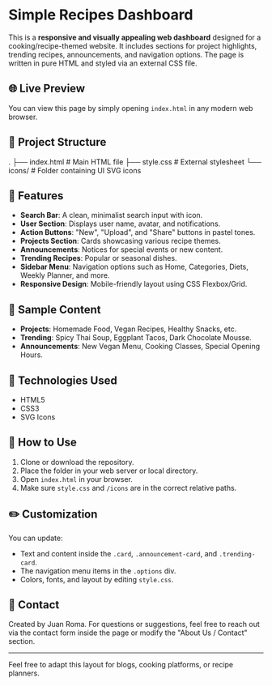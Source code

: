 # Simple Recipes Dashboard

This is a **responsive and visually appealing web dashboard** designed for a cooking/recipe-themed website. It includes sections for project highlights, trending recipes, announcements, and navigation options. The page is written in pure HTML and styled via an external CSS file.

## 🌐 Live Preview

You can view this page by simply opening `index.html` in any modern web browser.

## 📁 Project Structure
.
├── index.html # Main HTML file
├── style.css # External stylesheet
└── icons/ # Folder containing UI SVG icons

## 📌 Features

- **Search Bar**: A clean, minimalist search input with icon.
- **User Section**: Displays user name, avatar, and notifications.
- **Action Buttons**: "New", "Upload", and "Share" buttons in pastel tones.
- **Projects Section**: Cards showcasing various recipe themes.
- **Announcements**: Notices for special events or new content.
- **Trending Recipes**: Popular or seasonal dishes.
- **Sidebar Menu**: Navigation options such as Home, Categories, Diets, Weekly Planner, and more.
- **Responsive Design**: Mobile-friendly layout using CSS Flexbox/Grid.

## 🧾 Sample Content

- **Projects**: Homemade Food, Vegan Recipes, Healthy Snacks, etc.
- **Trending**: Spicy Thai Soup, Eggplant Tacos, Dark Chocolate Mousse.
- **Announcements**: New Vegan Menu, Cooking Classes, Special Opening Hours.

## 🎨 Technologies Used

- HTML5
- CSS3
- SVG Icons

## 🧪 How to Use

1. Clone or download the repository.
2. Place the folder in your web server or local directory.
3. Open `index.html` in your browser.
4. Make sure `style.css` and `/icons` are in the correct relative paths.

## ✏️ Customization

You can update:
- Text and content inside the `.card`, `.announcement-card`, and `.trending-card`.
- The navigation menu items in the `.options` div.
- Colors, fonts, and layout by editing `style.css`.

## 📩 Contact

Created by Juan Roma. For questions or suggestions, feel free to reach out via the contact form inside the page or modify the "About Us / Contact" section.

---

Feel free to adapt this layout for blogs, cooking platforms, or recipe planners.

